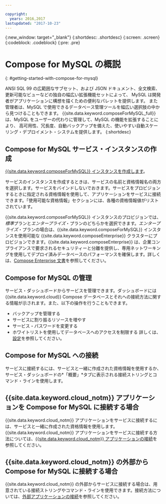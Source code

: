 ```yaml
---

copyright:
  years: 2016,2017
lastupdated: "2017-10-23"
---
```


{:new_window: target="_blank"}
{:shortdesc: .shortdesc}
{:screen: .screen}
{:codeblock: .codeblock}
{:pre: .pre}

# Compose for MySQL の概説
{: #getting-started-with-compose-for-mysql}

ANSI SQL 99 の広範囲なサブセット、および JSON ドキュメント、全文検索、更新可能なビューなどの独自の幅広い拡張機能セットによって、
MySQL は開発者がアプリケーションに構想を描くための便利なパレットを提供します。
また管理者は、MySQL で使用できるデータベース管理ツールを幅広い選択肢の中から見つけることもできます。
{{site.data.keyword.composeForMySQL_full}} は、MySQL をユーザーの代わりに管理して、MySQL の機能を拡張することにより、
高可用性、冗長度、自動バックアップを備えた、使いやすい自動スケーリング・デプロイメント・システムを提供します。
{:shortdesc}

## Compose for MySQL サービス・インスタンスの作成

[{{site.data.keyword.composeForMySQL}} インスタンスを作成します](https://console.ng.bluemix.net/catalog/services/compose-for-mysql/)。

サービスのインスタンスを作成するときは、サービスの名前と資格情報名の両方を選択します。サービスをバインドしないでおきます。サービスをプロビジョンするときに指定される資格情報を使用して、アプリケーションをサービスに接続できます。「使用可能な資格情報」セクションには、各種の資格情報値がリストされています。

{{site.data.keyword.composeForMySQL}} インスタンスのプロビジョンでは、*標準*プランと*エンタープライズ*・プランのどちらかを選択できます。*エンタープライズ*・プランの場合は、{{site.data.keyword.composeForMySQL}} インスタンスを使用可能な {{site.data.keyword.composeEnterprise}} クラスターにプロビジョンできます。{{site.data.keyword.composeEnterprise}} は、企業コンプライアンスで要求されるセキュリティーと分離を提供し、専用ネットワーキングを使用してデプロイ済みデータベースのパフォーマンスを確保します。詳しくは、[Compose Enterprise 文書](../ComposeEnterprise/index.html)を参照してください。

## Compose for MySQL の管理

サービス・ダッシュボードからサービスを管理できます。ダッシュボードには {{site.data.keyword.cloud}} Compose データベースとそれへの接続方法に関する情報が示されます。また、以下の操作を行うこともできます。
- バックアップを管理する
- サービスに割り振るリソースを増やす
- サービス・パスワードを変更する
- ホワイトリストを使用してデータベースへのアクセスを制限する
詳しくは、[設定](./dashboard-settings.html)を参照してください。


## Compose for MySQL への接続

サービスに接続するには、サービスと一緒に作成された資格情報を使用するか、サービス・ダッシュボードの*「概要」*タブに表示される接続ストリングとコマンド・ラインを使用します。

## {{site.data.keyword.cloud_notm}} アプリケーションを Compose for MySQL に接続する場合

{{site.data.keyword.cloud_notm}} アプリケーションをサービスに接続するには、サービスと一緒に作成された資格情報を使用します。{{site.data.keyword.cloud_notm}} アプリケーションをサービスに接続する方法については、[{{site.data.keyword.cloud_notm}} アプリケーションの接続](./connecting-bluemix-app.html)を参照してください。

## {{site.data.keyword.cloud_notm}} の外部から Compose for MySQL に接続する場合

{{site.data.keyword.cloud_notm}} の外部からサービスに接続する場合は、用意されている接続ストリングやコマンド・ラインを使用できます。接続方法については、[外部アプリケーションの接続](./connecting-external.html)を参照してください。
